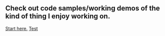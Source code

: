 ## Check out code samples/working demos of the kind of thing I enjoy working on.

[Start here.](https://atomize.ithub.io/)
[Test](https://atomize.ithub.io/examples/screen-print-sizes-svg_embedded_images)
